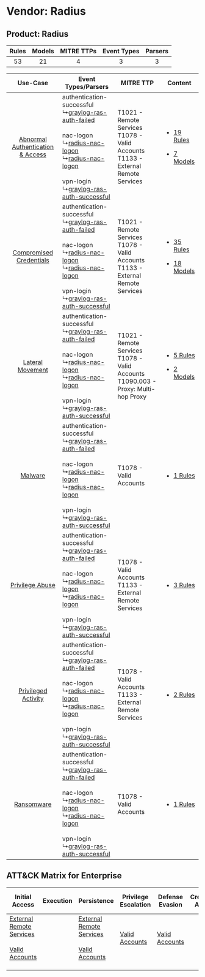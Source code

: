 Vendor: Radius
==============
Product: Radius
---------------
| Rules | Models | MITRE TTPs | Event Types | Parsers |
|:-----:|:------:|:----------:|:-----------:|:-------:|
|  53   |   21   |     4      |      3      |    3    |

|    Use-Case    | Event Types/Parsers    | MITRE TTP    | Content    |
|:----:| ---- | ---- | ---- |
| [Abnormal Authentication & Access](../../../UseCases/uc_abnormal_authentication_&_access.md) |  authentication-successful<br> ↳[graylog-ras-auth-failed](Ps/pC_graylograsauthfailed.md)<br><br> nac-logon<br> ↳[radius-nac-logon](Ps/pC_radiusnaclogon.md)<br> ↳[radius-nac-logon](Ps/pC_radiusnaclogon.md)<br><br> vpn-login<br> ↳[graylog-ras-auth-successful](Ps/pC_graylograsauthsuccessful.md)<br> | T1021 - Remote Services<br>T1078 - Valid Accounts<br>T1133 - External Remote Services<br>   | [<ul><li>19 Rules</li></ul><ul><li>7 Models</li></ul>](RM/r_m_radius_radius_Abnormal_Authentication_&_Access.md) |
|          [Compromised Credentials](../../../UseCases/uc_compromised_credentials.md)          |  authentication-successful<br> ↳[graylog-ras-auth-failed](Ps/pC_graylograsauthfailed.md)<br><br> nac-logon<br> ↳[radius-nac-logon](Ps/pC_radiusnaclogon.md)<br> ↳[radius-nac-logon](Ps/pC_radiusnaclogon.md)<br><br> vpn-login<br> ↳[graylog-ras-auth-successful](Ps/pC_graylograsauthsuccessful.md)<br> | T1021 - Remote Services<br>T1078 - Valid Accounts<br>T1133 - External Remote Services<br>   | [<ul><li>35 Rules</li></ul><ul><li>18 Models</li></ul>](RM/r_m_radius_radius_Compromised_Credentials.md)         |
|    [Lateral Movement](../../../UseCases/uc_lateral_movement.md)    |  authentication-successful<br> ↳[graylog-ras-auth-failed](Ps/pC_graylograsauthfailed.md)<br><br> nac-logon<br> ↳[radius-nac-logon](Ps/pC_radiusnaclogon.md)<br> ↳[radius-nac-logon](Ps/pC_radiusnaclogon.md)<br><br> vpn-login<br> ↳[graylog-ras-auth-successful](Ps/pC_graylograsauthsuccessful.md)<br> | T1021 - Remote Services<br>T1078 - Valid Accounts<br>T1090.003 - Proxy: Multi-hop Proxy<br> | [<ul><li>5 Rules</li></ul><ul><li>2 Models</li></ul>](RM/r_m_radius_radius_Lateral_Movement.md)    |
|    [Malware](../../../UseCases/uc_malware.md)    |  authentication-successful<br> ↳[graylog-ras-auth-failed](Ps/pC_graylograsauthfailed.md)<br><br> nac-logon<br> ↳[radius-nac-logon](Ps/pC_radiusnaclogon.md)<br> ↳[radius-nac-logon](Ps/pC_radiusnaclogon.md)<br><br> vpn-login<br> ↳[graylog-ras-auth-successful](Ps/pC_graylograsauthsuccessful.md)<br> | T1078 - Valid Accounts<br>    | [<ul><li>1 Rules</li></ul>](RM/r_m_radius_radius_Malware.md)    |
|    [Privilege Abuse](../../../UseCases/uc_privilege_abuse.md)    |  authentication-successful<br> ↳[graylog-ras-auth-failed](Ps/pC_graylograsauthfailed.md)<br><br> nac-logon<br> ↳[radius-nac-logon](Ps/pC_radiusnaclogon.md)<br> ↳[radius-nac-logon](Ps/pC_radiusnaclogon.md)<br><br> vpn-login<br> ↳[graylog-ras-auth-successful](Ps/pC_graylograsauthsuccessful.md)<br> | T1078 - Valid Accounts<br>T1133 - External Remote Services<br>    | [<ul><li>3 Rules</li></ul>](RM/r_m_radius_radius_Privilege_Abuse.md)    |
|    [Privileged Activity](../../../UseCases/uc_privileged_activity.md)    |  authentication-successful<br> ↳[graylog-ras-auth-failed](Ps/pC_graylograsauthfailed.md)<br><br> nac-logon<br> ↳[radius-nac-logon](Ps/pC_radiusnaclogon.md)<br> ↳[radius-nac-logon](Ps/pC_radiusnaclogon.md)<br><br> vpn-login<br> ↳[graylog-ras-auth-successful](Ps/pC_graylograsauthsuccessful.md)<br> | T1078 - Valid Accounts<br>T1133 - External Remote Services<br>    | [<ul><li>2 Rules</li></ul>](RM/r_m_radius_radius_Privileged_Activity.md)    |
|    [Ransomware](../../../UseCases/uc_ransomware.md)    |  authentication-successful<br> ↳[graylog-ras-auth-failed](Ps/pC_graylograsauthfailed.md)<br><br> nac-logon<br> ↳[radius-nac-logon](Ps/pC_radiusnaclogon.md)<br> ↳[radius-nac-logon](Ps/pC_radiusnaclogon.md)<br><br> vpn-login<br> ↳[graylog-ras-auth-successful](Ps/pC_graylograsauthsuccessful.md)<br> | T1078 - Valid Accounts<br>    | [<ul><li>1 Rules</li></ul>](RM/r_m_radius_radius_Ransomware.md)    |

ATT&CK Matrix for Enterprise
----------------------------
| Initial Access                                                                                                                                   | Execution | Persistence                                                                                                                                      | Privilege Escalation                                                | Defense Evasion                                                     | Credential Access | Discovery | Lateral Movement                                                     | Collection | Command and Control                                                                                                                       | Exfiltration | Impact |
| ------------------------------------------------------------------------------------------------------------------------------------------------ | --------- | ------------------------------------------------------------------------------------------------------------------------------------------------ | ------------------------------------------------------------------- | ------------------------------------------------------------------- | ----------------- | --------- | -------------------------------------------------------------------- | ---------- | ----------------------------------------------------------------------------------------------------------------------------------------- | ------------ | ------ |
| [External Remote Services](https://attack.mitre.org/techniques/T1133)<br><br>[Valid Accounts](https://attack.mitre.org/techniques/T1078)<br><br> |           | [External Remote Services](https://attack.mitre.org/techniques/T1133)<br><br>[Valid Accounts](https://attack.mitre.org/techniques/T1078)<br><br> | [Valid Accounts](https://attack.mitre.org/techniques/T1078)<br><br> | [Valid Accounts](https://attack.mitre.org/techniques/T1078)<br><br> |                   |           | [Remote Services](https://attack.mitre.org/techniques/T1021)<br><br> |            | [Proxy: Multi-hop Proxy](https://attack.mitre.org/techniques/T1090/003)<br><br>[Proxy](https://attack.mitre.org/techniques/T1090)<br><br> |              |        |